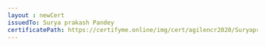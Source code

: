 ```yaml
--- 
layout : newCert 
issuedTo: Surya prakash Pandey 
certificatePath: https://certifyme.online/img/cert/agilencr2020/SuryaprakashPandey_6a45a.png
--- 
```

